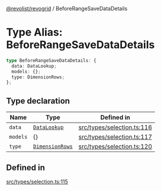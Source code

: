 [@revolist/revogrid](README.md) / BeforeRangeSaveDataDetails

# Type Alias: BeforeRangeSaveDataDetails

```ts
type BeforeRangeSaveDataDetails: {
  data: DataLookup;
  models: {};
  type: DimensionRows;
};
```

## Type declaration

| Name | Type | Defined in |
| ------ | ------ | ------ |
| `data` | [`DataLookup`](TypeAlias.DataLookup.md) | [src/types/selection.ts:116](https://github.com/revolist/revogrid/blob/8aea4c92d6f61dbd5ec14b529d8993bb7069ef1f/src/types/selection.ts#L116) |
| `models` | \{\} | [src/types/selection.ts:117](https://github.com/revolist/revogrid/blob/8aea4c92d6f61dbd5ec14b529d8993bb7069ef1f/src/types/selection.ts#L117) |
| `type` | [`DimensionRows`](TypeAlias.DimensionRows.md) | [src/types/selection.ts:120](https://github.com/revolist/revogrid/blob/8aea4c92d6f61dbd5ec14b529d8993bb7069ef1f/src/types/selection.ts#L120) |

## Defined in

[src/types/selection.ts:115](https://github.com/revolist/revogrid/blob/8aea4c92d6f61dbd5ec14b529d8993bb7069ef1f/src/types/selection.ts#L115)
